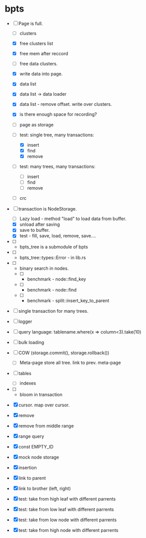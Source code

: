 # bpts

- [ ] Page is full.
  - [ ] clusters
   - [x] free clusters list
   - [x] free mem after reccord
   - [ ] free data clusters.
  - [x] write data into page.
  - [x] data list
  - [x] data list -> data loader
  - [x] data list - remove offset. write over clusters.
  - [x] is there enough space for recording?
  
  - [ ] page as storage
  - [ ] test: single tree, many transactions:
    - [x] insert
    - [x] find
    - [x] remove

  - [ ] test: many trees, many transactions:     
    - [ ] insert
    - [ ] find
    - [ ] remove
  - [ ] crc
- [ ] transaction is NodeStorage. 
  - [ ] Lazy load - method "load" to load data from buffer.
  - [x] unload after saving
  - [x] save to buffer.
  - [x] test - fill, save, load, remove, save.... 
- [ ] - bpts_tree is a submodule of bpts
- [ ] - bpts_tree::types::Error - in lib.rs
- [ ] - binary search in nodes.
  - [ ] - benchmark - node::find_key
  - [ ] - benchmark - node::find
  - [ ] - benchmark - split::insert_key_to_parent
- [ ] single transaction for many trees.
- [ ] logger
- [ ] query language: tablename.where(x => column<3).take(10)
- [ ] bulk loading
- [ ] COW (storage.commit(), storage.rollback())
   - [ ] Meta-page store all tree. link to prev. meta-page
- [ ] tables
   - [ ] indexes
- [ ] - bloom in transaction



- [x] cursor. map over cursor.
- [x] remove
- [x] remove from middle range
- [x] range query
- [x] const EMPTY_ID
- [x] mock node storage
- [x] insertion
- [x] link to parent
- [x] link to brother (left, right)
- [x] test: take from high leaf with different parrents
- [x] test: take from low leaf with different parrents
- [x] test: take from low node with different parrents
- [x] test: take from high node with different parrents